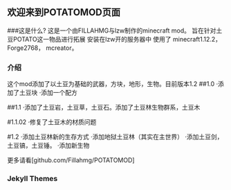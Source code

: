 ## 欢迎来到POTATOMOD页面
###这是什么?
这是一个由FILLAHMG与lzw制作的minecraft mod。
旨在针对土豆POTATO这一物品进行拓展
安装在lzw开的服务器中
使用了 minecraft1.12.2，
Forge2768，
mcreator。
### 介绍

这个mod添加了以土豆为基础的武器，方块，地形，生物。目前版本1.2
##1.0
·添加了土豆块
·添加一个配方

##1.1
·添加了土豆岩，土豆草，土豆石。添加了土豆林生物群系，土豆木

#1.1.02
·修复了土豆木的材质问题

#1.2
·添加土豆林新的生存方式
·添加地狱土豆林（其实在主世界）
·添加土豆剑，土豆镐，土豆锤。
·添加新生物


更多请看[github.com/Fillahmg/POTATOMOD]

### Jekyll Themes


